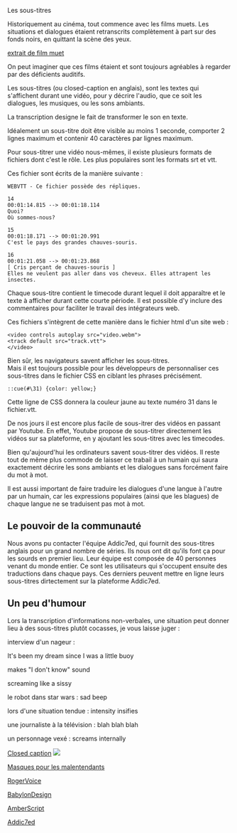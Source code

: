 Les sous-titres

Historiquement au cinéma, tout commence avec les films muets.
Les situations et dialogues étaient retranscrits complètement à part sur des fonds noirs, en quittant la scène des yeux.

[extrait  de film muet](https://www.youtube.com/watch?v=DJcTeHsZ4m4)

On peut imaginer que ces films étaient et sont toujours agréables à regarder par des déficients auditifs.

Les sous-titres (ou closed-caption en anglais), sont les textes qui s'affichent durant une vidéo, pour y décrire l'audio, que ce soit les dialogues, les musiques, ou les sons ambiants.

La transcription designe le fait de transformer le son en texte.

Idéalement un sous-titre doit être visible au moins 1 seconde, comporter 2 lignes maximum et contenir 40 caractères par lignes maximum.

Pour sous-titrer une vidéo nous-mêmes, il existe plusieurs formats de fichiers dont c'est le rôle. Les plus populaires sont les formats srt et vtt.

Ces fichier sont écrits de la manière suivante :

`WEBVTT - Ce fichier possède des répliques.`

`14`   
`00:01:14.815 --> 00:01:18.114 `  
`Quoi? `   
`Où sommes-nous?`

`15`  
`00:01:18.171 --> 00:01:20.991`  
`C'est le pays des grandes chauves-souris.`

`16`  
`00:01:21.058 --> 00:01:23.868`  
`[ Cris perçant de chauves-souris ]`  
`Elles ne veulent pas aller dans vos cheveux. Elles attrapent les insectes.`

Chaque sous-titre contient le timecode durant lequel il doit apparaître et le texte à afficher durant cette courte période.
Il est possible d'y inclure des commentaires pour faciliter le travail des intégrateurs web.

Ces fichiers s'intègrent de cette manière dans le fichier html d'un site web : 

`<video controls autoplay src="video.webm">`  
`<track default src="track.vtt">`  
`</video>`

Bien sûr, les navigateurs savent afficher les sous-titres.  
Mais il est toujours possible pour les développeurs de personnaliser ces sous-titres dans le fichier CSS en ciblant les phrases précisément.  

`::cue(#\31) {color: yellow;}`

Cette ligne de CSS donnera la couleur jaune au texte numéro 31 dans le fichier.vtt.

De nos jours il est encore plus facile de sous-itrer des vidéos en passant par Youtube.
En effet, Youtube propose de sous-titrer directement les vidéos sur sa plateforme, en y ajoutant les sous-titres avec les timecodes.

Bien qu'aujourd'hui les ordinateurs savent sous-titrer des vidéos. Il reste tout de même plus commode de laisser ce trabail à un humain qui saura exactement décrire les sons ambiants et les dialogues sans forcément faire du mot à mot.

Il est aussi important de faire traduire les dialogues d'une langue à l'autre par un humain, car les expressions populaires (ainsi que les blagues) de chaque langue ne se traduisent pas mot à mot.

## Le pouvoir de la communauté

Nous avons pu contacter l'équipe Addic7ed, qui fournit des sous-titres anglais pour un grand nombre de séries.
Ils nous ont dit qu'ils font ça pour les sourds en premier lieu. Leur équipe est composée de 40 personnes venant du monde entier.
Ce sont les utilisateurs qui s'occupent ensuite des traductions dans chaque pays. Ces derniers peuvent mettre en ligne leurs sous-titres dirtectement sur la plateforme Addic7ed.

## Un peu d'humour

Lors la transcription d'informations non-verbales, une situation peut donner lieu à des sous-titres plutôt cocasses, je vous laisse juger : 

interview d'un nageur : 

It's been my dream since I was a little buoy

makes "I don't know" sound

screaming like a sissy

le robot dans star wars : 
sad beep

lors d'une situation tendue : 
intensity insifies

une journaliste à la télévision : 
blah blah blah

un personnage vexé : 
screams internally

[Closed caption](https://en.wikipedia.org/wiki/Closed_captioning)
 ![](pictures/degres-automatisation.png)

[Masques pour les malentendants](https://www.bloghoptoys.fr/masques-un-picto-pour-les-malentendants)

 [RogerVoice](https://www.francetvinfo.fr/internet/telephonie/avec-l-application-rogervoice-les-personnes-sourdes-et-malentendantes-peuvent-appeler-avec-leur-telephone_2975031.html)

 [BabylonDesign](http://babylon-design.com/surdite-accessibilite-sourds-sur-internet/)

 [AmberScript](https://www.amberscript.com/fr/accessibilite-numerique)

 
 [Addic7ed](https://www.addic7ed.com/)